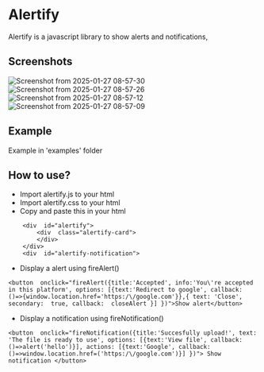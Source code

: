 # Alertify

Alertify is a javascript library to show alerts and notifications,

## Screenshots
![Screenshot from 2025-01-27 08-57-30](https://github.com/user-attachments/assets/58de8dc0-c9c6-4616-be11-5408d239d169)
![Screenshot from 2025-01-27 08-57-26](https://github.com/user-attachments/assets/1b820f43-017d-4723-bb29-ce4eed0afd28)
![Screenshot from 2025-01-27 08-57-12](https://github.com/user-attachments/assets/e51e9e84-5282-4f22-b157-b31d3bdf5b57)
![Screenshot from 2025-01-27 08-57-09](https://github.com/user-attachments/assets/a1c8d215-c332-4186-8556-605b0908253a)


## Example
Example in 'examples' folder

## How to use?
- Import alertify.js to your html
- Import alertify.css to your html
- Copy and paste this in your html
```
    <div  id="alertify"> 
	    <div  class="alertify-card">
	    </div>
    </div>
    <div  id="alertify-notification">
```
- Display a alert using fireAlert()

```
<button  onclick="fireAlert({title:'Accepted', info:'You\'re accepted in this platform', options: [{text:'Redirect to google', callback: ()=>{window.location.href='https:/\/google.com'}},{ text: 'Close', secondary:  true, callback:  closeAlert }] })">Show alert</button>
```
- Display a notification using fireNotification()

```
<button  onclick="fireNotification({title:'Succesfully upload!', text: 'The file is ready to use', options: [{text:'View file', callback: ()=>alert('hello')}], actions: [{text:'Google', callback: ()=>window.location.href=('https:/\/google.com')}] })"> Show notification </button>
```
